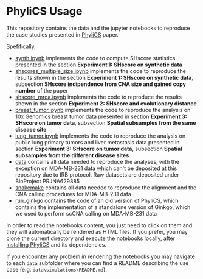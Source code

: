 # PhyliCS Usage
This repository contains the data and the jupyter notebooks to reproduce the case studies presented in [PhyliCS](https://github.com/bioinformatics-polito/PhyliCS/tree/master) paper.

Spefifically, 
- [synth.ipynb](https://github.com/bioinformatics-polito/PhyliCS_usage/blob/main/synth.ipynb) implements the code to compute SHscore statistics presented in the section **Experiment 1: SHscore on synthetic data**
- [shscores_multiple_size.ipynb](https://github.com/bioinformatics-polito/PhyliCS_usage/blob/main/shscores_multiple_size.ipynb) implements the code to reproduce the results shown in the section **Experiment 1: SHscore on synthetic data**, subsection **SHscore indipendence from CNA size and gained copy number** of the paper
- [shscore_mrca.ipynb](https://github.com/bioinformatics-polito/PhyliCS_usage/blob/main/shscore_mrca.ipynb) implements the code to reproduce the results shown in the section **Experiment 2: SHscore and evolutionary distance** 
- [breast_tumor.ipynb](https://github.com/bioinformatics-polito/PhyliCS_usage/blob/main/breast_tumor.ipynb) implements the code to reproduce the analysis on 10x Genomics breast tumor data presented in section **Experiment 3: SHscore on tumor data**, subsection **Spatial subsamples from the same disease site**
- [lung_tumor.ipynb](https://github.com/bioinformatics-polito/PhyliCS_usage/blob/main/lung_tumor.ipynb) implements the code to reproduce the analysis on public lung primary tumors and liver metastasis data presented in section **Experiment 3: SHscore on tumor data**, subsection **Spatial subsamples from the different disease sites**
- [data](https://github.com/bioinformatics-polito/PhyliCS_usage/tree/main/data) contains all data needed to reproduce the analyses, with the exception on MDA-MB-231 data which can't be deposited at this repository due to IRB protocol. Raw datasets are deposited under BioProject PRJNA629885
- [snakemake](https://github.com/bioinformatics-polito/PhyliCS_usage/tree/main/snakemake) contains all data needed to reproduce the alignment and the CNA calling procedures for MDA-MB-231 data
- [run_ginkgo](https://github.com/bioinformatics-polito/PhyliCS_usage/tree/main/run_ginkgo) contains the code of an old version of PhyliCS, which contains the implementation of a standalone version of Ginkgo, which we used to perform scCNA calling on MDA-MB-231 data

In order to read the notebooks content, you just need to click on them and they will automatically be rendered as HTML files. If you prefer, you may clone the current directory and execute the notebooks locally, after [installing PhyliCS](https://github.com/bioinformatics-polito/PhyliCS#installation-and-setup-instructions) and its dependencies.

If you encounter any problem in rendering the notebooks you may navigate to each `data` subfolder where you can find a README describing the use case (e.g. `data\simulations\README.md`).
